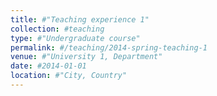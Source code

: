 ```yaml
---
title: #"Teaching experience 1"
collection: #teaching
type: #"Undergraduate course"
permalink: #/teaching/2014-spring-teaching-1
venue: #"University 1, Department"
date: #2014-01-01
location: #"City, Country"
---
```


<!-- This is a description of a teaching experience. You can use markdown like any other post. -->

<!-- Heading 1
======

Heading 2
======

Heading 3
====== -->
